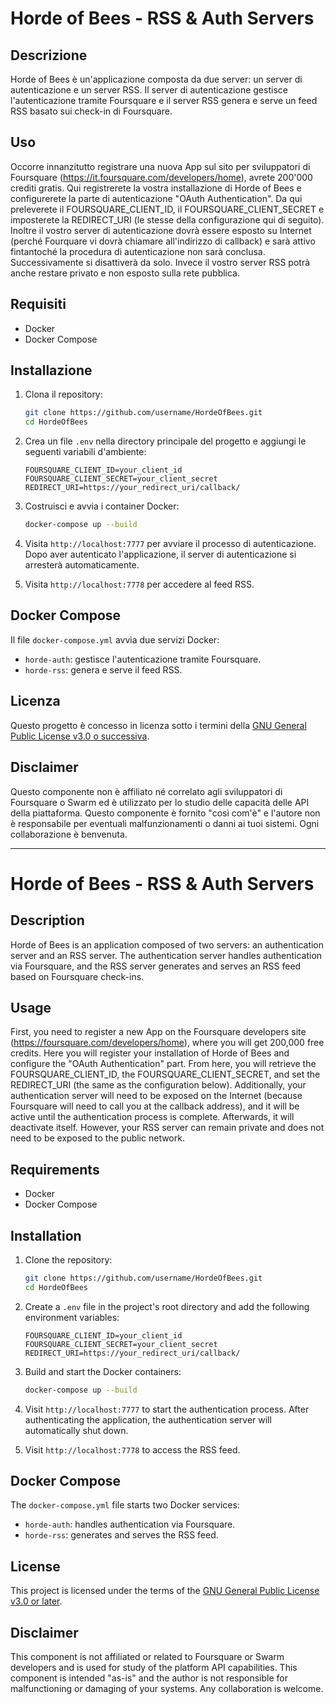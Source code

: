 # Horde of Bees - RSS & Auth Servers

## Descrizione

Horde of Bees è un'applicazione composta da due server: un server di autenticazione e un server RSS. Il server di autenticazione gestisce l'autenticazione tramite Foursquare e il server RSS genera e serve un feed RSS basato sui check-in di Foursquare.

## Uso

Occorre innanzitutto registrare una nuova App sul sito per sviluppatori di Foursquare (https://it.foursquare.com/developers/home), avrete 200'000 crediti gratis. Qui registrerete la vostra installazione di Horde of Bees e configurerete la parte di autenticazione "OAuth Authentication". Da qui preleverete il FOURSQUARE_CLIENT_ID, il FOURSQUARE_CLIENT_SECRET e imposterete la REDIRECT_URI (le stesse della configurazione qui di seguito).
Inoltre il vostro server di autenticazione dovrà essere esposto su Internet (perché Fourquare vi dovrà chiamare all'indirizzo di callback) e sarà attivo fintantoché la procedura di autenticazione non sarà conclusa. Successivamente si disattiverà da solo.
Invece il vostro server RSS potrà anche restare privato e non esposto sulla rete pubblica.

## Requisiti

- Docker
- Docker Compose

## Installazione

1. Clona il repository:

    ```sh
    git clone https://github.com/username/HordeOfBees.git
    cd HordeOfBees
    ```

2. Crea un file `.env` nella directory principale del progetto e aggiungi le seguenti variabili d'ambiente:

    ```env
    FOURSQUARE_CLIENT_ID=your_client_id
    FOURSQUARE_CLIENT_SECRET=your_client_secret
    REDIRECT_URI=https://your_redirect_uri/callback/
    ```

3. Costruisci e avvia i container Docker:

    ```sh
    docker-compose up --build
    ```

4. Visita `http://localhost:7777` per avviare il processo di autenticazione. Dopo aver autenticato l'applicazione, il server di autenticazione si arresterà automaticamente.

5. Visita `http://localhost:7778` per accedere al feed RSS.

## Docker Compose

Il file `docker-compose.yml` avvia due servizi Docker:

- `horde-auth`: gestisce l'autenticazione tramite Foursquare.
- `horde-rss`: genera e serve il feed RSS.

## Licenza

Questo progetto è concesso in licenza sotto i termini della [GNU General Public License v3.0 o successiva](LICENSE).

## Disclaimer

Questo componente non è affiliato né correlato agli sviluppatori di Foursquare o Swarm ed è utilizzato per lo studio delle capacità delle API della piattaforma. Questo componente è fornito "così com'è" e l'autore non è responsabile per eventuali malfunzionamenti o danni ai tuoi sistemi. Ogni collaborazione è benvenuta.

---

# Horde of Bees - RSS & Auth Servers

## Description

Horde of Bees is an application composed of two servers: an authentication server and an RSS server. The authentication server handles authentication via Foursquare, and the RSS server generates and serves an RSS feed based on Foursquare check-ins.

## Usage

First, you need to register a new App on the Foursquare developers site (https://foursquare.com/developers/home), where you will get 200,000 free credits. Here you will register your installation of Horde of Bees and configure the "OAuth Authentication" part. From here, you will retrieve the FOURSQUARE_CLIENT_ID, the FOURSQUARE_CLIENT_SECRET, and set the REDIRECT_URI (the same as the configuration below). Additionally, your authentication server will need to be exposed on the Internet (because Foursquare will need to call you at the callback address), and it will be active until the authentication process is complete. Afterwards, it will deactivate itself. However, your RSS server can remain private and does not need to be exposed to the public network.

## Requirements

- Docker
- Docker Compose

## Installation

1. Clone the repository:

    ```sh
    git clone https://github.com/username/HordeOfBees.git
    cd HordeOfBees
    ```

2. Create a `.env` file in the project's root directory and add the following environment variables:

    ```env
    FOURSQUARE_CLIENT_ID=your_client_id
    FOURSQUARE_CLIENT_SECRET=your_client_secret
    REDIRECT_URI=https://your_redirect_uri/callback/
    ```

3. Build and start the Docker containers:

    ```sh
    docker-compose up --build
    ```

4. Visit `http://localhost:7777` to start the authentication process. After authenticating the application, the authentication server will automatically shut down.

5. Visit `http://localhost:7778` to access the RSS feed.

## Docker Compose

The `docker-compose.yml` file starts two Docker services:

- `horde-auth`: handles authentication via Foursquare.
- `horde-rss`: generates and serves the RSS feed.

## License

This project is licensed under the terms of the [GNU General Public License v3.0 or later](LICENSE).

## Disclaimer

This component is not affiliated or related to Foursquare or Swarm developers and is used for study of the platform API capabilities. This component is intended "as-is" and the author is not responsible for malfunctioning or damaging of your systems. Any collaboration is welcome.
